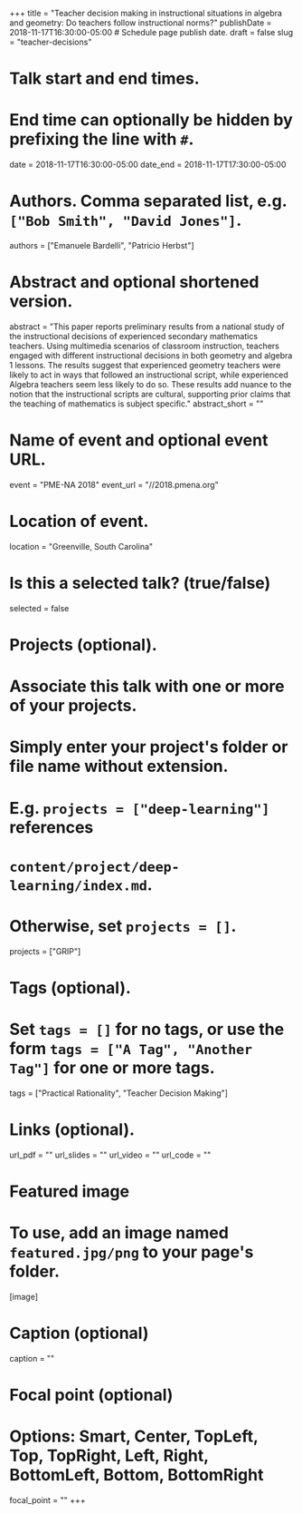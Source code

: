 +++
title = "Teacher decision making in instructional situations in algebra and geometry: Do teachers follow instructional norms?"
publishDate = 2018-11-17T16:30:00-05:00  # Schedule page publish date.
draft = false
slug = "teacher-decisions"

# Talk start and end times.
#   End time can optionally be hidden by prefixing the line with `#`.
date = 2018-11-17T16:30:00-05:00
date_end = 2018-11-17T17:30:00-05:00

# Authors. Comma separated list, e.g. `["Bob Smith", "David Jones"]`.
authors = ["Emanuele Bardelli", "Patricio Herbst"]

# Abstract and optional shortened version.
abstract = "This paper reports preliminary results from a national study of the instructional decisions of experienced secondary mathematics teachers. Using multimedia scenarios of classroom instruction, teachers engaged with different instructional decisions in both geometry and algebra 1 lessons. The results suggest that experienced geometry teachers were likely to act in ways that followed an instructional script, while experienced Algebra teachers seem less likely to do so. These results add nuance to the notion that the instructional scripts are cultural, supporting prior claims that the teaching of mathematics is subject specific."
abstract_short = ""

# Name of event and optional event URL.
event = "PME-NA 2018"
event_url = "//2018.pmena.org"

# Location of event.
location = "Greenville, South Carolina"

# Is this a selected talk? (true/false)
selected = false

# Projects (optional).
#   Associate this talk with one or more of your projects.
#   Simply enter your project's folder or file name without extension.
#   E.g. `projects = ["deep-learning"]` references
#   `content/project/deep-learning/index.md`.
#   Otherwise, set `projects = []`.
projects = ["GRIP"]

# Tags (optional).
#   Set `tags = []` for no tags, or use the form `tags = ["A Tag", "Another Tag"]` for one or more tags.
tags = ["Practical Rationality", "Teacher Decision Making"]

# Links (optional).
url_pdf = ""
url_slides = ""
url_video = ""
url_code = ""

# Featured image
# To use, add an image named `featured.jpg/png` to your page's folder.
[image]
  # Caption (optional)
  caption = ""

  # Focal point (optional)
  # Options: Smart, Center, TopLeft, Top, TopRight, Left, Right, BottomLeft, Bottom, BottomRight
  focal_point = ""
+++

